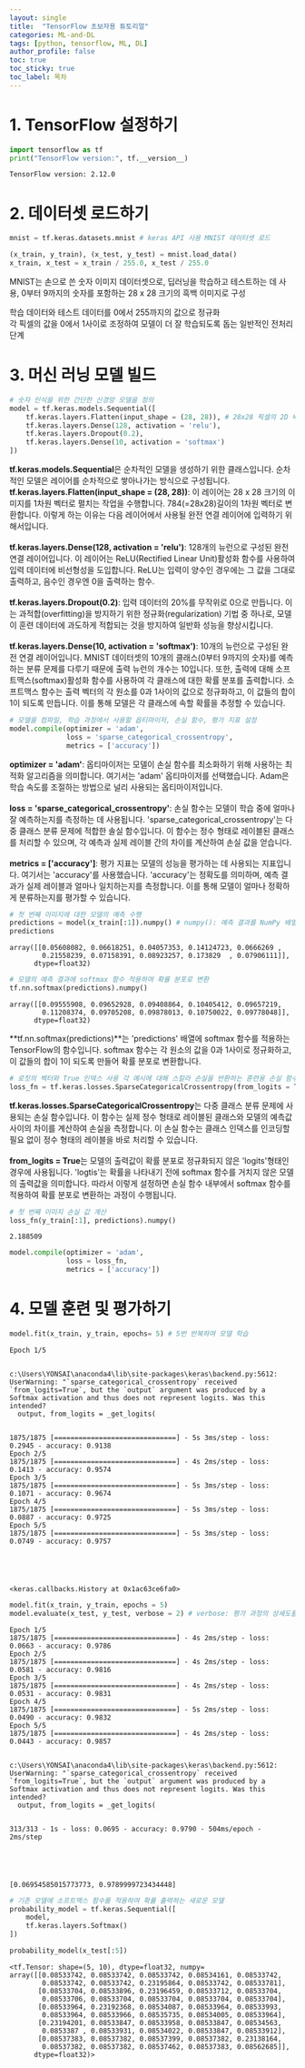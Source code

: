 ```yaml
---
layout: single
title:  "TensorFlow 초보자용 튜토리얼"
categories: ML-and-DL
tags: [python, tensorflow, ML, DL]
author_profile: false
toc: true
toc_sticky: true
toc_label: 목차
---
```


# 1. TensorFlow 설정하기


```python
import tensorflow as tf
print("TensorFlow version:", tf.__version__)
```

    TensorFlow version: 2.12.0
    

# 2. 데이터셋 로드하기


```python
mnist = tf.keras.datasets.mnist # keras API 사용 MNIST 데이터셋 로드

(x_train, y_train), (x_test, y_test) = mnist.load_data()
x_train, x_test = x_train / 255.0, x_test / 255.0
```

MNIST는 손으로 쓴 숫자 이미지 데이터셋으로, 딥러닝을 학습하고 테스트하는 데 사용, 0부터 9까지의 숫자를 포함하는 28 x 28 크기의 흑백 이미지로 구성 <br/>

학습 데이터와 테스트 데이터를 0에서 255까지의 값으로 정규화 <br/>
각 픽셀의 값을 0에서 1사이로 조정하여 모델이 더 잘 학습되도록 돕는 일반적인 전처리 단계

# 3. 머신 러닝 모델 빌드


```python
# 숫자 인식을 위한 간단한 신경망 모델을 정의
model = tf.keras.models.Sequential([
    tf.keras.layers.Flatten(input_shape = (28, 28)), # 28x28 픽셀의 2D 배열에서 1D배열로 변환
    tf.keras.layers.Dense(128, activation = 'relu'),
    tf.keras.layers.Dropout(0.2),
    tf.keras.layers.Dense(10, activation = 'softmax')
])
```

**tf.keras.models.Sequential**은 순차적인 모델을 생성하기 위한 클래스입니다. 순차적인 모델은 레이어를 순차적으로 쌓아나가는 방식으로 구성됩니다. <br/>
**tf.keras.layers.Flatten(input_shape = (28, 28))**: 이 레이어는 28 x 28 크기의 이미지를 1차원 벡터로 펼치는 작업을 수행합니다. 784(=28x28)길이의 1차원 벡터로 변환합니다. 이렇게 하는 이유는 다음 레이어에서 사용될 완전 연결 레이어에 입력하기 위해서입니다. <br/>
<br/>
**tf.keras.layers.Dense(128, activation = 'relu')**: 128개의 뉴런으로 구성된 완전 연결 레이어입니다. 이 레이어는 ReLU(Rectified Linear Unit)활성화 함수를 사용하여 입력 데이터에 비선형성을 도입합니다. ReLU는 입력이 양수인 경우에는 그 값을 그대로 출력하고, 음수인 경우엔 0을 출력하는 함수. <br/>
<br/>
**tf.keras.layers.Dropout(0.2)**: 입력 데이터의 20%를 무작위로 0으로 만듭니다. 이는 과적합(overfitting)을 방지하기 위한 정규화(regularization) 기법 중 하나로, 모델이 훈련 데이터에 과도하게 적합되는 것을 방지하여 일반화 성능을 향상시킵니다. <br/>
<br/>
**tf.keras.layers.Dense(10, activation = 'softmax')**: 10개의 뉴런으로 구성된 완전 연결 레이어입니다. MNIST 데이터셋의 10개의 클래스(0부터 9까지의 숫자)를 예측하는 분류 문제를 다루기 때문에 출력 뉴런의 개수는 10입니다. 또한, 출력에 대해 소프트맥스(softmax)활성화 함수를 사용하여 각 클래스에 대한 확률 분포를 출력합니다. 소프트맥스 함수는 출력 벡터의 각 원소를 0과 1사이의 값으로 정규화하고, 이 값들의 합이 1이 되도록 만듭니다. 이를 통해 모델은 각 클래스에 속할 확률을 추정할 수 있습니다.


```python
# 모델을 컴파일, 학습 과정에서 사용할 옵티마이저, 손실 함수, 평가 지표 설정
model.compile(optimizer = 'adam',
              loss = 'sparse_categorical_crossentropy',
              metrics = ['accuracy'])
```

**optimizer = 'adam'**: 옵티마이저는 모델이 손실 함수를 최소화하기 위해 사용하는 최적화 알고리즘을 의미합니다. 여기서는 'adam' 옵티마이저를 선택했습니다. Adam은 학습 속도를 조절하는 방법으로 널리 사용되는 옵티마이저입니다. <br/>
<br/>
**loss = 'sparse_categorical_crossentropy'**: 손실 함수는 모델이 학습 중에 얼마나 잘 예측하는지를 측정하는 데 사용됩니다. 'sparse_categorical_crossentropy'는 다중 클래스 분류 문제에 적합한 솔실 함수입니다. 이 함수는 정수 형태로 레이블된 클래스를 처리할 수 있으며, 각 예측과 실제 레이블 간의 차이를 계산하여 손실 값을 얻습니다. <br/>
<br/>
**metrics = ['accuracy']**: 평가 지표는 모델의 성능을 평가하는 데 사용되는 지표입니다. 여기서는 'accuracy'를 사용했습니다. 'accuracy'는 정확도를 의미하며, 예측 결과가 실제 레이블과 얼마나 일치하는지를 측정합니다. 이를 통해 모델이 얼마나 정확하게 분류하는지를 평가할 수 있습니다.


```python
# 첫 번째 이미지에 대한 모델의 예측 수행
predictions = model(x_train[:1]).numpy() # numpy(): 예측 결과를 NumPy 배열로 변환
predictions
```




    array([[0.05608082, 0.06618251, 0.04057353, 0.14124723, 0.0666269 ,
            0.21558239, 0.07158391, 0.08923257, 0.173829  , 0.07906111]],
          dtype=float32)




```python
# 모델의 예측 결과에 softmax 함수 적용하여 확률 분포로 변환
tf.nn.softmax(predictions).numpy()
```




    array([[0.09555908, 0.09652928, 0.09408864, 0.10405412, 0.09657219,
            0.11208374, 0.09705208, 0.09878013, 0.10750022, 0.09778048]],
          dtype=float32)



**tf.nn.softmax(predictions)**는 'predictions' 배열에 softmax 함수를 적용하는 TensorFlow의 함수입니다. softmax 함수는 각 원소의 값을 0과 1사이로 정규화하고, 이 값들의 합이 1이 되도록 만들어 확률 분포로 변환합니다.


```python
# 로짓의 벡터와 True 인덱스 사용 각 예시에 대해 스칼라 손실을 반환하는 훈련용 손실 함수 정의
loss_fn = tf.keras.losses.SparseCategoricalCrossentropy(from_logits = True)
```

**tf.keras.losses.SparseCategoricalCrossentropy**는 다중 클래스 분류 문제에 사용되는 손실 함수입니다. 이 함수는 실제 정수 형태로 레이블된 클래스와 모델의 예측값 사이의 차이를 계산하여 손실을 측정합니다. 이 손실 함수는 클래스 인덱스를 인코딩할 필요 없이 정수 형태의 레이블을 바로 처리할 수 있습니다. <br/>
<br/>
**from_logits = True**는 모델의 출력값이 확률 분포로 정규화되지 않은 'logits'형태인 경우에 사용됩니다. 'logtis'는 확률을 나타내기 전에 softmax 함수를 거치지 않은 모델의 출력값을 의미합니다. 따라서 이렇게 설정하면 손실 함수 내부에서 softmax 함수를 적용하여 확률 분포로 변환하는 과정이 수행됩니다.


```python
# 첫 번째 이미지 손실 값 계산
loss_fn(y_train[:1], predictions).numpy()
```




    2.188509




```python
model.compile(optimizer = 'adam',
              loss = loss_fn,
              metrics = ['accuracy'])
```

# 4. 모델 훈련 및 평가하기


```python
model.fit(x_train, y_train, epochs= 5) # 5번 반복하여 모델 학습
```

    Epoch 1/5
    

    c:\Users\YONSAI\anaconda4\lib\site-packages\keras\backend.py:5612: UserWarning: "`sparse_categorical_crossentropy` received `from_logits=True`, but the `output` argument was produced by a Softmax activation and thus does not represent logits. Was this intended?
      output, from_logits = _get_logits(
    

    1875/1875 [==============================] - 5s 3ms/step - loss: 0.2945 - accuracy: 0.9138
    Epoch 2/5
    1875/1875 [==============================] - 4s 2ms/step - loss: 0.1413 - accuracy: 0.9574
    Epoch 3/5
    1875/1875 [==============================] - 5s 3ms/step - loss: 0.1071 - accuracy: 0.9674
    Epoch 4/5
    1875/1875 [==============================] - 5s 3ms/step - loss: 0.0887 - accuracy: 0.9725
    Epoch 5/5
    1875/1875 [==============================] - 5s 3ms/step - loss: 0.0749 - accuracy: 0.9757
    




    <keras.callbacks.History at 0x1ac63ce6fa0>




```python
model.fit(x_train, y_train, epochs = 5)
model.evaluate(x_test, y_test, verbose = 2) # verbose: 평가 과정의 상세도를 조절하는 매개변수
```

    Epoch 1/5
    1875/1875 [==============================] - 4s 2ms/step - loss: 0.0663 - accuracy: 0.9786
    Epoch 2/5
    1875/1875 [==============================] - 4s 2ms/step - loss: 0.0581 - accuracy: 0.9816
    Epoch 3/5
    1875/1875 [==============================] - 4s 2ms/step - loss: 0.0531 - accuracy: 0.9831
    Epoch 4/5
    1875/1875 [==============================] - 5s 2ms/step - loss: 0.0490 - accuracy: 0.9832
    Epoch 5/5
    1875/1875 [==============================] - 4s 2ms/step - loss: 0.0443 - accuracy: 0.9857
    

    c:\Users\YONSAI\anaconda4\lib\site-packages\keras\backend.py:5612: UserWarning: "`sparse_categorical_crossentropy` received `from_logits=True`, but the `output` argument was produced by a Softmax activation and thus does not represent logits. Was this intended?
      output, from_logits = _get_logits(
    

    313/313 - 1s - loss: 0.0695 - accuracy: 0.9790 - 504ms/epoch - 2ms/step
    




    [0.06954585015773773, 0.9789999723434448]




```python
# 기존 모델에 소프트맥스 함수를 적용하여 확률 출력하는 새로운 모델
probability_model = tf.keras.Sequential([
    model,
    tf.keras.layers.Softmax()
])
```


```python
probability_model(x_test[:5])
```




    <tf.Tensor: shape=(5, 10), dtype=float32, numpy=
    array([[0.08533742, 0.08533742, 0.08533742, 0.08534161, 0.08533742,
            0.08533742, 0.08533742, 0.23195864, 0.08533742, 0.08533781],
           [0.08533704, 0.08533896, 0.23196459, 0.08533712, 0.08533704,
            0.08533706, 0.08533704, 0.08533704, 0.08533704, 0.08533704],
           [0.08533964, 0.23192368, 0.08534087, 0.08533964, 0.08533993,
            0.08533964, 0.08533966, 0.08535735, 0.08534005, 0.08533964],
           [0.23194201, 0.08533847, 0.08533958, 0.08533847, 0.08534563,
            0.0853387 , 0.08533931, 0.08534022, 0.08533847, 0.08533912],
           [0.08537383, 0.08537382, 0.08537399, 0.08537382, 0.23138164,
            0.08537382, 0.08537382, 0.08537462, 0.08537383, 0.08562685]],
          dtype=float32)>


